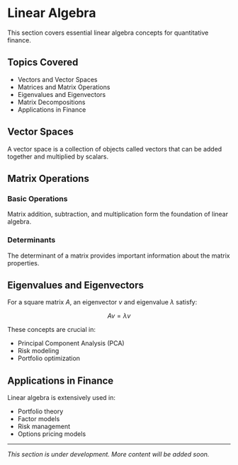 # Linear Algebra

This section covers essential linear algebra concepts for quantitative finance.

## Topics Covered

- Vectors and Vector Spaces
- Matrices and Matrix Operations
- Eigenvalues and Eigenvectors
- Matrix Decompositions
- Applications in Finance

## Vector Spaces

A vector space is a collection of objects called vectors that can be added together and multiplied by scalars.

## Matrix Operations

### Basic Operations

Matrix addition, subtraction, and multiplication form the foundation of linear algebra.

### Determinants

The determinant of a matrix provides important information about the matrix properties.

## Eigenvalues and Eigenvectors

For a square matrix $A$, an eigenvector $v$ and eigenvalue $\lambda$ satisfy:

$$Av = \lambda v$$

These concepts are crucial in:
- Principal Component Analysis (PCA)
- Risk modeling
- Portfolio optimization

## Applications in Finance

Linear algebra is extensively used in:
- Portfolio theory
- Factor models
- Risk management
- Options pricing models

---

*This section is under development. More content will be added soon.* 